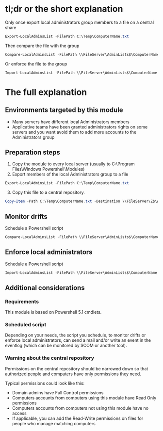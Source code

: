 # tl;dr or the short explanation
Only once export local administrators group members to a file on a central share

```Powershell
Export-LocalAdminsList -FilePath C:\Temp\ComputerName.txt
```

Then compare the file with the group

```Powershell
Compare-LocalAdminsList -FilePath \\FileServer\AdminLists$\ComputerName.txt
```

Or enforce the file to the group

```Powershell
Import-LocalAdminsList -FilePath \\FileServer\AdminLists$\ComputerName.txt
```

# The full explanation
## Environments targeted by this module
- Many servers have different local Administrators members
- Applicative teams have been granted administrators rights on some servers
and you want avoid them to add more accounts to the Administrators group
## Preparation steps
1. Copy the module to every local server (usually to C:\Program Files\Windows Powershell\Modules)
2. Export members of the local Administrators group to a file

```Powershell
Export-LocalAdminsList -FilePath C:\Temp\ComputerName.txt
```

3. Copy this file to a central  repository.

```Powershell
Copy-Item -Path C:\Temp\ComputerName.txt -Destination \\FileServer\Z$\AdminLists
```

## Monitor drifts
Schedule a Powershell script

```Powershell
Compare-LocalAdminsList -FilePath \\FileServer\AdminLists$\ComputerName.txt
```

## Enforce local administrators
Schedule a Powershell script

```Powershell
Import-LocalAdminsList -FilePath \\FileServer\AdminLists$\ComputerName.txt
```

## Additional considerations
### Requirements
This module is based on Powershell 5.1 cmdlets.
### Scheduled script
Depending on your needs, the script you schedule, to monitor drifts or enforce local administrators,
can send a mail and/or write an event in the eventlog (which can be monitored by SCOM or another tool).
### Warning about the central repository
Permissions on the central repository should be narrowed down
so that authorized people and computers have only permissions they need.

Typical permissions could look like this:

- Domain admins have Full Control permissions
- Computers accounts from computers using this module have Read Only permissions
- Computers accounts from computers not using this module have no access
- If applicable, you can add the Read-Write permissions on files
for people who manage matching computers

